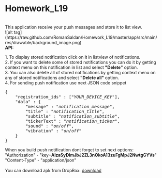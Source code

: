 # Homework_L19
<title>Hello. Its homework lesson 19 project working with Google Cloud Messeges.</title>
<br>This application receive your push messages and store it to list view.</br>
![alt tag](https://raw.github.com/RomanSaldan/Homework_L19/master/app/src/main/res/drawable/background_image.png)
<br><b>API:</b></br>
<p>
1. To display stored notification click on it in listview of notifications.</br>
2. If you want to delete some of stored notifications you can do it by getting context menu on this notification in list and select <b>"Delete"</b> option.</br>
3. You can also delete all of stored notifications by getting context menu on any of stored notifications and select <b>"Delete all"</b> option.</br>
4. For sending push notification use next JSON code snippet</br>
<pre>
{
    "registration_ids" : ["<i>YOUR_DEVICE_KEY</i>"],
    "data" : {
        "message" : "<i>notification_message</i>",
        "title" : "<i>notification_title</i>",
        "subtitle" : "<i>notification_subtitle</i>",
        "tickerText" : "<i>notification_ticker</i>",
        "sound" : "<i>on/off</i>",
        "vibration" : "<i>on/off</i>"
    }
}
</pre>
When you build push notification dont forget to set next options:</br>
"Authorization" - "key=<b>AIzaSyDimJbJ2ZL3nOkoA13zuFgMpJ2NwtgGYVs</b>"<br>
"Content-Type"  - "application/json"</br>
<br>
You can download apk from DropBox: <a href="https://www.dropbox.com/s/aqpk78hnwjjhp3h/Homework_L19.apk?dl=0">download</a>
</p>
